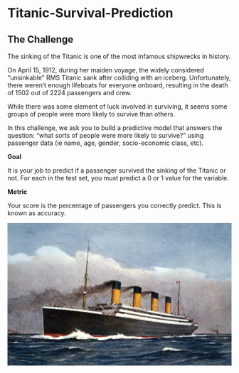# Titanic-Survival-Prediction

## The Challenge

The sinking of the Titanic is one of the most infamous shipwrecks in history.

On April 15, 1912, during her maiden voyage, the widely considered “unsinkable” RMS Titanic sank after colliding with an iceberg. Unfortunately, there weren’t enough lifeboats for everyone onboard, resulting in the death of 1502 out of 2224 passengers and crew.

While there was some element of luck involved in surviving, it seems some groups of people were more likely to survive than others.

In this challenge, we ask you to build a predictive model that answers the question: “what sorts of people were more likely to survive?” using passenger data (ie name, age, gender, socio-economic class, etc).

**Goal**

It is your job to predict if a passenger survived the sinking of the Titanic or not.
For each in the test set, you must predict a 0 or 1 value for the variable.

**Metric**

Your score is the percentage of passengers you correctly predict. This is known as accuracy.

![Alt Text](https://github.com/shray732002/Titanic-Survival-Prediction/blob/main/Titanic.jpg)
